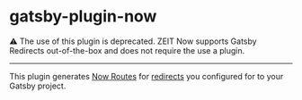 # gatsby-plugin-now

⚠️ The use of this plugin is deprecated. ZEIT Now supports Gatsby Redirects out-of-the-box and does not require the use a plugin.

---

This plugin generates [Now Routes](https://zeit.co/docs/v2/advanced/routes) for [redirects](https://www.gatsbyjs.org/docs/actions/#createRedirect) you configured for to your Gatsby project.
